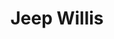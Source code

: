 ---
layout: car
title:  Jeep Willis

make: Jeep
type: Willis
owner:
  name: Hannes Oberladstätter
  gender: m
images:
  - url: /img/jeep-willis.jpg
  - url: /img/jeep-willis-schalter.jpg
---